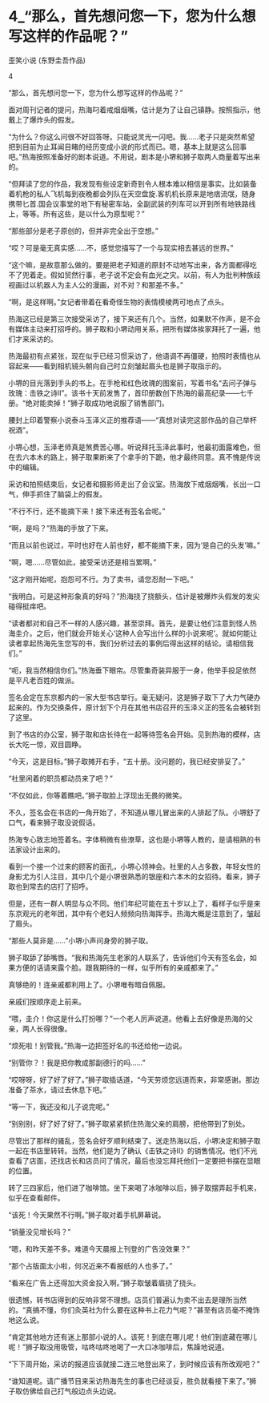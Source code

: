 # 4_“那么，首先想问您一下，您为什么想写这样的作品呢？”

歪笑小说 (东野圭吾作品)

4

“那么，首先想问您一下，您为什么想写这样的作品呢？”

面对周刊记者的提问，热海叼着戒烟烟嘴，估计是为了让自己镇静。按照指示，他戴上了爆炸头的假发。

“为什么？你这么问很不好回答呀。只能说灵光一闪吧。我……老子只是突然希望把到目前为止耳闻目睹的经历变成小说的形式而已。嗯，基本上就是这么回事吧。”热海按照准备好的剧本说道。不用说，剧本是小堺和狮子取两人商量着写出来的。

“但拜读了您的作品，我发现有些设定新奇到令人根本难以相信是事实。比如装备着机枪的私人飞机每到夜晚都会列队在天空盘旋.客机机长原来是地痞流氓，随身携带匕首.国会议事堂的地下有秘密车站，全副武装的列车可以开到所有地铁路线上，等等。所有这些，是以什么为原型呢？”

“那些部分是老子原创的，但并非完全出于空想。”

“哎？可是毫无真实感……不，感觉您描写了一个与现实相去甚远的世界。”

“这个嘛，是故意那么做的。要是把老子知道的原封不动地写出来，各方面都得吃不了兜着走。假如贸然行事，老子说不定会有血光之灾。以前，有人为批判种族歧视画过以机器人为主人公的漫画，对不对？和那差不多。”

“啊，是这样啊。”女记者带着在看奇怪生物的表情模棱两可地点了点头。

热海这已经是第三次接受采访了，接下来还有几个。当然，如果默不作声，是不会有媒体主动来打招呼的。狮子取和小堺动用关系，把所有媒体挨家拜托了一遍，他们才来采访的。

热海最初有点紧张，现在似乎已经习惯采访了，他语调不再僵硬，拍照时表情也从容起来——看到相机镜头朝向自己时立刻皱起眉头也是狮子取指示的。

小堺的目光落到手头的书上。在手枪和红色玫瑰的图案前，写着书名“去问子弹与玫瑰：击铁之诗Ⅱ”。该书十天前发售了，首印册数创下热海的最高纪录——七千册。“绝对能卖掉！”狮子取成功地说服了销售部门。

腰封上印着警察小说泰斗玉泽义正的推荐语——“真想对读完这部作品的自己举杯祝酒”。

小堺心想，玉泽老师真是煞费苦心哪。听说拜托玉泽此事时，他最初面露难色，但在去六本木的路上，狮子取果断来了个拿手的下跪，他才最终同意。真不愧是传说中的编辑。

采访和拍照结束后，女记者和摄影师走出了会议室。热海放下戒烟烟嘴，长出一口气，伸手抓住了脑袋上的假发。

“不行不行，还不能摘下来！接下来还有签名会呢。”

“啊，是吗？”热海的手放了下来。

“而且以前也说过，平时也好在人前也好，都不能摘下来，因为‘是自己的头发’嘛。”

“啊，嗯……尽管如此，接受采访还是相当累啊。”

“这才刚开始呢，抱怨可不行。为了卖书，请您忍耐一下吧。”

“我明白。可是这种形象真的好吗？”热海挠了挠额头，估计是被爆炸头假发的发尖碰得挺痒吧。

“读者都对和自己不一样的人感兴趣，甚至崇拜。首先，是要让他们注意到怪人热海圭介。之后，他们就会开始关心‘这种人会写出什么样的小说来呢’。就如何能让读者拿起热海先生您写的书，我们分析过去的事例后得出这样的结论。请相信我们。”

“呃，我当然相信你们。”热海垂下眼帘。尽管集奇装异服于一身，他举手投足依然是平凡老百姓的做派。

签名会定在东京都内的一家大型书店举行。毫无疑问，这是狮子取下了大力气硬办起来的。作为交换条件，原计划下个月在其他书店召开的玉泽义正的签名会被转到了这里。

到了书店的办公室，狮子取和店长待在一起等待签名会开始。见到热海的模样，店长大吃一惊，双目圆睁。

“今天，这是目标。”狮子取摊开右手，“五十册。没问题的，我已经安排妥了。”

“社里闲着的职员都动员来了吧？”

“不仅如此，你等着瞧吧。”狮子取脸上浮现出无畏的微笑。

不久，签名会在书店的一角开始了，不知道从哪儿冒出来的人排起了队。小堺舒了口气，看来狮子取没说假话。

热海专心致志地签着名。字体稍微有些潦草，这也是小堺等人教的，是请相熟的书法家设计出来的。

看到一个接一个过来的顾客的面孔，小堺心领神会。社里的人占多数，年轻女性的身影尤为引人注目，其中几个是小堺很熟悉的银座和六本木的女招待。看来，狮子取也到常去的店打了招呼。

但是，还有一群人明显与众不同。他们年纪可能在五十岁以上了，看样子似乎是来东京观光的老年团，其中有个老妇人频频向热海挥手。热海大概是注意到了，皱起了眉头。

“那些人莫非是……”小堺小声问身旁的狮子取。

狮子取舔了舔嘴唇。“我和热海先生老家的人联系了，告诉他们今天有签名会，如果方便的话请来露个脸。跟我期待的一样，似乎所有的亲戚都来了。”

真够绝的！连亲戚都利用上了。小堺唯有暗自佩服。

亲戚们按顺序走上前来。

“喂，圭介！你这是什么打扮哪？”一个老人厉声说道。他看上去好像是热海的父亲，两人长得很像。

“烦死啦！别管我。”热海一边把签好名的书还给他一边说。

“别管你？！我是把你教成那副德行的吗……”

“哎呀呀，好了好了好了。”狮子取插话道，“今天劳烦您远道而来，非常感谢。那边准备了茶水，请过去休息下吧。”

“等一下，我还没和儿子说完呢。”

“别别别，好了好了好了。”狮子取紧紧抓住热海父亲的肩膀，把他带到了别处。

尽管出了那样的骚乱，签名会好歹顺利结束了。送走热海以后，小堺决定和狮子取一起在书店里转转。当然，他们是为了确认《击铁之诗Ⅱ》的销售情况。他们不光查看了店面，还找店长和店员问了情况，最后也没忘拜托他们一定要把书摆在显眼的位置。

转了三四家后，他们进了咖啡馆。坐下来喝了冰咖啡以后，狮子取摆弄起手机来，似乎在查看邮件。

“该死！今天果然不行啊。”狮子取对着手机屏幕说。

“销量没见增长吗？”

“嗯，和昨天差不多。难道今天晨报上刊登的广告没效果？”

“那个占版面太小啦，何况近来不看报纸的人也多了。”

“看来在广告上还得加大资金投入啊。”狮子取皱着眉挠了挠头。

很遗憾，转书店得到的反响非常不理想。店员们普遍认为卖不出去是理所当然的。“真搞不懂，你们灸英社为什么要在这种书上花力气呢？”甚至有店员毫不掩饰地这么说。

“肯定其他地方还有迷上那部小说的人。该死！到底在哪儿呢！他们到底藏在哪儿呢！”狮子取没用吸管，咕咚咕咚地喝了一大口冰咖啡后，焦躁地说道。

“下下周开始，采访的报道应该就接二连三地登出来了，到时候应该有所改观吧？”

“谁知道呢。请广播节目来采访热海先生的事也已经谈妥，胜负就看接下来了。”狮子取仿佛给自己打气般边点头边说。